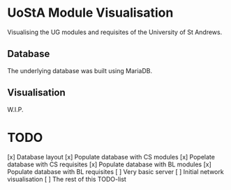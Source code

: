 # UoStA Module Visualisation
Visualising the UG modules and requisites of the University of St Andrews.

## Database
The underlying database was built using MariaDB.

## Visualisation
W.I.P.

# TODO
[x] Database layout
[x] Populate database with CS modules
[x] Popelate database with CS requisites
[x] Populate database with BL modules
[x] Populate database with BL requisites
[ ] Very basic server
[ ] Initial network visualisation
[ ] The rest of this TODO-list

